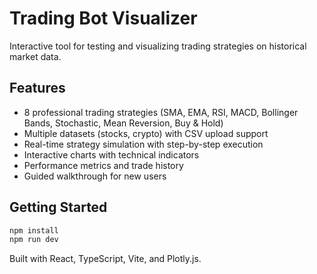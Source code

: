 # Trading Bot Visualizer

Interactive tool for testing and visualizing trading strategies on historical market data.

## Features

- 8 professional trading strategies (SMA, EMA, RSI, MACD, Bollinger Bands, Stochastic, Mean Reversion, Buy & Hold)
- Multiple datasets (stocks, crypto) with CSV upload support
- Real-time strategy simulation with step-by-step execution
- Interactive charts with technical indicators
- Performance metrics and trade history
- Guided walkthrough for new users

## Getting Started

```bash
npm install
npm run dev
```

Built with React, TypeScript, Vite, and Plotly.js.

